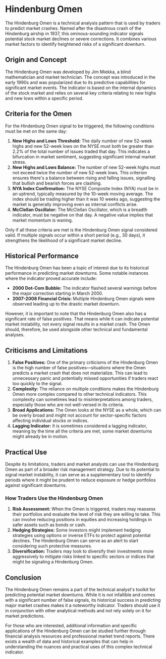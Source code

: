 # Hindenburg Omen

The Hindenburg Omen is a technical analysis pattern that is used by traders to predict market crashes. Named after the disastrous crash of the Hindenburg airship in 1937, this ominous-sounding indicator signals potential stock market declines or severe corrections. It combines various market factors to identify heightened risks of a significant downturn.

## Origin and Concept

The Hindenburg Omen was developed by Jim Miekka, a blind mathematician and market technician. The concept was introduced in the early 1990s and was popularized due to its predictive capabilities for significant market events. The indicator is based on the internal dynamics of the stock market and relies on several key criteria relating to new highs and new lows within a specific period.

## Criteria for the Omen

For the Hindenburg Omen signal to be triggered, the following conditions must be met on the same day:

1. **New Highs and Lows Threshold:** The daily number of new 52-week highs and new 52-week lows on the NYSE must both be greater than 2.2% of the total number of issues traded that day. This indicates a bifurcation in market sentiment, suggesting significant internal market stress.
2. **New Highs and Lows Balance:** The number of new 52-week highs must not exceed twice the number of new 52-week lows. This criterion ensures there's a balance between rising and falling issues, signalling that bullish and bearish forces are clashing.
3. **NYA Index Confirmation:** The NYSE Composite Index (NYA) must be in an uptrend, typically measured by the 10-week moving average. The index should be trading higher than it was 10 weeks ago, suggesting the market is generally improving even as internal conflicts arise.
4. **McClellan Oscillator:** The McClellan Oscillator, which is a breadth indicator, must be negative on that day. A negative value implies that market momentum is waning.

Only if all these criteria are met is the Hindenburg Omen signal considered valid. If multiple signals occur within a short period (e.g., 30 days), it strengthens the likelihood of a significant market decline.

## Historical Performance

The Hindenburg Omen has been a topic of interest due to its historical performance in predicting market downturns. Some notable instances where the indicator proved accurate include:

- **2000 Dot-Com Bubble:** The indicator flashed several warnings before the major correction starting in March 2000.
- **2007-2008 Financial Crisis:** Multiple Hindenburg Omen signals were observed leading up to the drastic market downturn.

However, it is important to note that the Hindenburg Omen also has a significant rate of false positives. That means while it can indicate potential market instability, not every signal results in a market crash. The Omen should, therefore, be used alongside other technical and fundamental analyses.

## Criticisms and Limitations

1. **False Positives:** One of the primary criticisms of the Hindenburg Omen is the high number of false positives—situations where the Omen predicts a market crash that does not materialize. This can lead to unnecessary panic and potentially missed opportunities if traders react too quickly to the signal.
2. **Complexity:** The reliance on multiple conditions makes the Hindenburg Omen more complex compared to other technical indicators. This complexity can sometimes lead to misinterpretations among traders, especially those who are not well-versed in its criteria.
3. **Broad Applications:** The Omen looks at the NYSE as a whole, which can be overly broad and might not account for sector-specific factors affecting individual stocks or indices.
4. **Lagging Indicator:** It is sometimes considered a lagging indicator, meaning by the time all the criteria are met, some market downturns might already be in motion.

## Practical Use

Despite its limitations, traders and market analysts can use the Hindenburg Omen as part of a broader risk management strategy. Due to its potential to signal market instability, it can serve as a supplementary tool to identify periods where it might be prudent to reduce exposure or hedge portfolios against significant downturns. 

### How Traders Use the Hindenburg Omen

1. **Risk Assessment:** When the Omen is triggered, traders may reassess their portfolios and evaluate the level of risk they are willing to take. This can involve reducing positions in equities and increasing holdings in safer assets such as bonds or cash.
2. **Hedging Strategies:** Some investors might implement hedging strategies using options or inverse ETFs to protect against potential declines. The Hindenburg Omen can serve as an alert to start considering such protective measures.
3. **Diversification:** Traders may look to diversify their investments more aggressively to mitigate risks linked to specific sectors or indices that might be signaling a Hindenburg Omen.

## Conclusion

The Hindenburg Omen remains a part of the technical analyst's toolkit for predicting potential market downturns. While it is not infallible and comes with a significant number of false signals, its historical success in predicting major market crashes makes it a noteworthy indicator. Traders should use it in conjunction with other analytical methods and not rely solely on it for market predictions.

For those who are interested, additional information and specific applications of the Hindenburg Omen can be studied further through financial analysis resources and professional market trend reports. There exists a wealth of data and historical examples that can help in understanding the nuances and practical uses of this complex technical indicator.